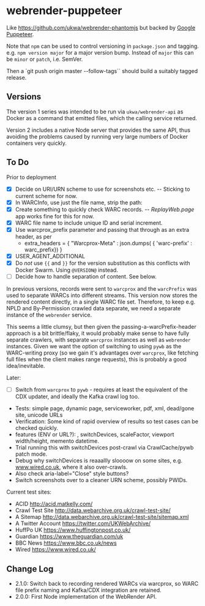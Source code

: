 webrender-puppeteer
===================

Like https://github.com/ukwa/webrender-phantomjs but backed by [Google Puppeteer](https://github.com/GoogleChrome/puppeteer).

Note that `npm` can be used to control versioning in `package.json` and tagging.  e.g. `npm version major` for a major version bump. Instead of `major` this can be `minor` or `patch`, i.e. SemVer.

Then a `git push origin master --follow-tags`` should build a suitably tagged release.

Versions
--------

The version 1 series was intended to be run via `ukwa/webrender-api` as Docker as a command that emitted files, which the calling service returned.

Version 2 includes a native Node server that provides the same API, thus avoiding the problems caused by running very large numbers of Docker containers very quickly.

To Do
-----

Prior to deployment

- [x] Decide on URI/URN scheme to use for screenshots etc.  -- Sticking to current scheme for now.
- [x] In WARCInfo, use just the file name, strip the path:
- [x] Create something to quickly check WARC records. -- _ReplayWeb.page_ app works fine for this for now.
- [x] WARC file name to include unique ID and serial increment.
- [x] Use warcprox_prefix parameter and passing that through as an extra header, as per
  - extra_headers = { "Warcprox-Meta" : json.dumps( { 'warc-prefix' : warc_prefix}) }
- [x] USER_AGENT_ADDITIONAL 
- [x] Do _not_ use `{{` and `}}` for the version substitution as this conflicts with Docker Swarm. Using `@VERSION@` instead.
- [ ] Decide how to handle separation of content. See below.

In previous versions, records were sent to `warcprox` and the `warcPrefix` was used to separate WARCs into different streams. This version now stores the rendered content directly, in a single WARC file set. Therefore, to keep e.g. NPLD and By-Permission crawled data separate, we need a separate instance of the `webrender` service.

This seems a little clumsy, but then given the passing-a-warcPrefix-header approach is a bit brittle/flaky, it would probably make sense to have fully separate crawlers, with separate `warcprox` instances as well as `webrender` instances. Given we want the option of switching to using `pywb` as the WARC-writing proxy (so we gain it's advantages over `warcprox`, like fetching full files when the client makes range requests), this is probably a good idea/inevitable.

Later:

- [ ] Switch from `warcprox` to `pywb` - requires at least the equivalent of the CDX updater, and ideally the Kafka crawl log too.
- Tests: simple page, dynamic page, serviceworker, pdf, xml, dead/gone site, unicode URLs
- Verification: Some kind of rapid overview of results so test cases can be checked quickly.
- features (ENV or URL?): , switchDevices, scaleFactor, viewport width/height, memento datetime.
- Trial running this with switchDevices post-crawl via CrawlCache/pywb patch mode.
- Debug why switchDevices is reaaallly sloooow on some sites, e.g. www.wired.co.uk, where it also over-crawls.
- Also check aria-label="Close" style buttons?
- Switch screenshots over to a cleaner URN scheme, possibly PWIDs.

Current test sites:

- ACID http://acid.matkelly.com/
- Crawl Test Site http://data.webarchive.org.uk/crawl-test-site/
- A Sitemap http://data.webarchive.org.uk/crawl-test-site/sitemap.xml
- A Twitter Account https://twitter.com/UKWebArchive/
- HuffPo UK https://www.huffingtonpost.co.uk/
- Guardian https://www.theguardian.com/uk
- BBC News https://www.bbc.co.uk/news
- Wired https://www.wired.co.uk/

Change Log
----------

- 2.1.0: Switch back to recording rendered WARCs via warcprox, so WARC file prefix naming and Kafka/CDX integration are retained.
- 2.0.0: First Node implementation of the WebRender API.
